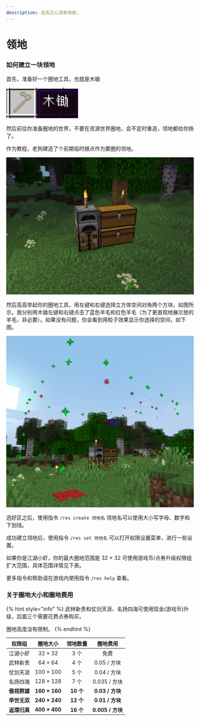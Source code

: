 ```yaml
---
description: 远古之心没有地皮。
---
```


# 领地

### 如何建立一块领地

首先，准备好一个圈地工具，也就是木锄

![圈地工具](../.gitbook/assets/圈地工具)

然后前往你准备圈地的世界，不要在资源世界圈地，会不定时重造，领地都给你扬了。

作为教程，老狗建造了个前期临时据点作为要圈的领地。

![标准开荒据点](../.gitbook/assets/前期据点)

然后高高举起你的圈地工具，用左键和右键选择立方体空间对角两个方块，如图所示，我分别用木锄左键和右键点击了蓝色羊毛和红色羊毛（为了更直观地展示放的羊毛，非必要）。如果没有问题，你会看到用粒子效果显示你选择的空间，如下图。

![选区](<../.gitbook/assets/截图 2022-04-25 13-26-01.png>)

选好区之后，使用指令 `/res create 领地名` 领地名可以使用大小写字母、数字和下划线。

成功建立领地后，使用指令 `/res set 领地名` 可以打开权限设置菜单，进行一些设置。

如果你是江湖小虾，你的最大圈地范围是 32 × 32 可使用游戏币/点券升级权限组扩大范围，具体范围详情见下表。

更多指令和帮助请在游戏内使用指令 `/res help` 查看。

### 关于圈地大小和圈地费用

{% hint style="info" %}
武林新贵和仗剑天涯、名扬四海可使用现金(游戏币)升级，后面三个需要花费点券购买。

圈地高度没有限制。
{% endhint %}

|   权限组    |     圈地大小      |   领地数量   |      圈地费用      |
|:--------:|:-------------:|:--------:|:--------------:|
|   江湖小虾   |    32 × 32    |   3 个    |       免费       |
|   武林新贵   |    64 × 64    |   4 个    |   0.05 / 方块    |
|   仗剑天涯   |   100 × 100   |   5 个    |   0.04 / 方块    |
|   名扬四海   |   128 × 128   |   7 个    |   0.035 / 方块   |
| **傲视群雄** | **160 × 160** | **10 个** | **0.03 / 方块**  |
| **举世无双** | **240 × 240** | **12 个** | **0.01 / 方块**  |
| **返璞归真** | **400 × 400** | **16 个** | **0.005 / 方块** |
